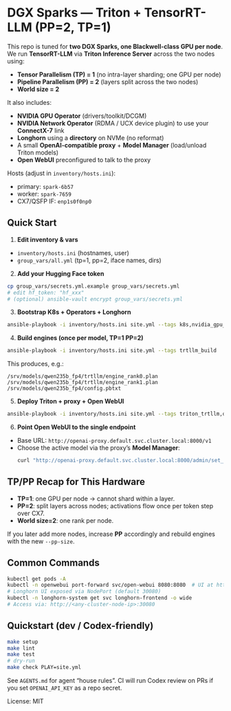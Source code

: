 # DGX Sparks — Triton + TensorRT-LLM (PP=2, TP=1)

This repo is tuned for **two DGX Sparks, one Blackwell-class GPU per node**.
We run **TensorRT-LLM** via **Triton Inference Server** across the two nodes using:

- **Tensor Parallelism (TP) = 1** (no intra-layer sharding; one GPU per node)
- **Pipeline Parallelism (PP) = 2** (layers split across the two nodes)
- **World size = 2**

It also includes:
- **NVIDIA GPU Operator** (drivers/toolkit/DCGM)
- **NVIDIA Network Operator** (RDMA / UCX device plugin) to use your **ConnectX-7** link
- **Longhorn** using a **directory** on NVMe (no reformat)
- A small **OpenAI-compatible proxy** + **Model Manager** (load/unload Triton models)
- **Open WebUI** preconfigured to talk to the proxy

Hosts (adjust in `inventory/hosts.ini`):
- primary: `spark-6b57`
- worker:  `spark-7659`
- CX7/QSFP IF: `enp1s0f0np0`

## Quick Start

1) **Edit inventory & vars**
- `inventory/hosts.ini` (hostnames, user)
- `group_vars/all.yml` (tp=1, pp=2, iface names, dirs)

2) **Add your Hugging Face token**
```bash
cp group_vars/secrets.yml.example group_vars/secrets.yml
# edit hf_token: "hf_xxx"
# (optional) ansible-vault encrypt group_vars/secrets.yml
```

3) **Bootstrap K8s + Operators + Longhorn**
```bash
ansible-playbook -i inventory/hosts.ini site.yml --tags k8s,nvidia_gpu_operator,nvidia_net_operator,longhorn
```

4) **Build engines (once per model, TP=1 PP=2)**
```bash
ansible-playbook -i inventory/hosts.ini site.yml --tags trtllm_build
```

This produces, e.g.:
```
/srv/models/qwen235b_fp4/trtllm/engine_rank0.plan
/srv/models/qwen235b_fp4/trtllm/engine_rank1.plan
/srv/models/qwen235b_fp4/config.pbtxt
```

5) **Deploy Triton + proxy + Open WebUI**
```bash
ansible-playbook -i inventory/hosts.ini site.yml --tags triton_trtllm,openai_proxy,openwebui
```

6) **Point Open WebUI to the single endpoint**
- Base URL: `http://openai-proxy.default.svc.cluster.local:8000/v1`
- Choose the active model via the proxy’s **Model Manager**:
  ```bash
  curl "http://openai-proxy.default.svc.cluster.local:8000/admin/set_model?name=qwen235b_fp4"
  ```

## TP/PP Recap for This Hardware

- **TP=1**: one GPU per node → cannot shard within a layer.
- **PP=2**: split layers across nodes; activations flow once per token step over CX7.
- **World size=2**: one rank per node.

If you later add more nodes, increase **PP** accordingly and rebuild engines with the new `--pp-size`.

## Common Commands

```bash
kubectl get pods -A
kubectl -n openwebui port-forward svc/open-webui 8080:8080  # UI at http://localhost:8080
# Longhorn UI exposed via NodePort (default 30080)
kubectl -n longhorn-system get svc longhorn-frontend -o wide
# Access via: http://<any-cluster-node-ip>:30080
```

## Quickstart (dev / Codex-friendly)
```bash
make setup
make lint
make test
# dry-run
make check PLAY=site.yml
```

See `AGENTS.md` for agent “house rules”. CI will run Codex review on PRs if you set `OPENAI_API_KEY` as a repo secret.



License: MIT
